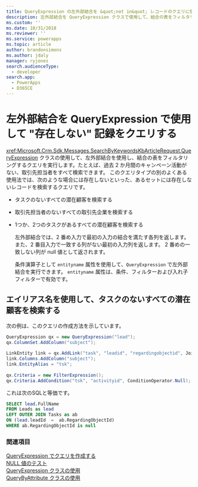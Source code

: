 ```yaml
---
title: QueryExpression の左外部結合を &quot;not in&quot; レコードのクエリに使用する (アプリ用 Common Data Service) | Microsoft Docs
description: 左外部結合を QueryExpression クラスで使用して、結合の表をフィルタリングするクエリを実行して、セットに &quot;存在しない&quot; 記録を探すクエリを作成する方法について説明します
ms.custom: ''
ms.date: 10/31/2018
ms.reviewer: ''
ms.service: powerapps
ms.topic: article
author: brandonsimons
ms.author: jdaly
manager: ryjones
search.audienceType:
  - developer
search.app:
  - PowerApps
  - D365CE
---
```

# <a name="use-a-left-outer-join-in-queryexpression-to-query-for-records-not-in"></a>左外部結合を QueryExpression で使用して "存在しない" 記録をクエリする

<xref:Microsoft.Crm.Sdk.Messages.SearchByKeywordsKbArticleRequest.QueryExpression> クラスの使用して、左外部結合を使用し、結合の表をフィルタリングするクエリを実行します。たとえば、過去 2 か月間のキャンペーン活動がない、取引先担当者をすべて検索できます。 このクエリタイプの別のよくある使用法では、次のような場合には存在しないといった、あるセットには存在しないレコードを検索するクエリです。  
  
- タスクのないすべての潜在顧客を検索する  
  
- 取引先担当者のないすべての取引先企業を検索する  
  
- 1つか、2つのタスクがあるすべての潜在顧客を検索する  
  
  左外部結合では、2 番め入力で最初の入力の結合を満たす各列を返します。 また、2 番目入力で一致する列がない最初の入力列を返します。 2 番めの一致しない列が null 値として返されます。  
  
  条件演算子として `entityname` 属性を使用して、`QueryExpression` で左外部結合を実行できます。 `entityname` 属性は、条件、フィルターおよび入れ子フィルターで有効です。  
  
## <a name="find-all-leads-that-have-no-tasks-using-an-alias"></a>エイリアス名を使用して、タスクのないすべての潜在顧客を検索する  

次の例は、このクエリの作成方法を示しています。  
  
```csharp
QueryExpression qx = new QueryExpression("lead");  
qx.ColumnSet.AddColumn("subject");  
  
LinkEntity link = qx.AddLink("task", "leadid", "regardingobjectid", JoinOperator.LeftOuter);  
link.Columns.AddColumn("subject");  
link.EntityAlias = "tsk";  
  
qx.Criteria = new FilterExpression();  
qx.Criteria.AddCondition("tsk", "activityid", ConditionOperator.Null);
```  
  
これは次のSQLと等価です。  
  
```sql
SELECT lead.FullName  
FROM Leads as lead  
LEFT OUTER JOIN Tasks as ab  
ON (lead.leadId  =  ab.RegardingObjectId)  
WHERE ab.RegardingObjectId is null
```  
  
### <a name="see-also"></a>関連項目  
 [QueryExpression でクエリを作成する](build-queries-with-queryexpression.md)   
 [NULL 値のテスト](/dynamics365/customer-engagement/developer/test-null-value)   
 [QueryExpression クラスの使用](use-queryexpression-class.md)   
 [QueryByAttribute クラスの使用](use-querybyattribute-class.md)